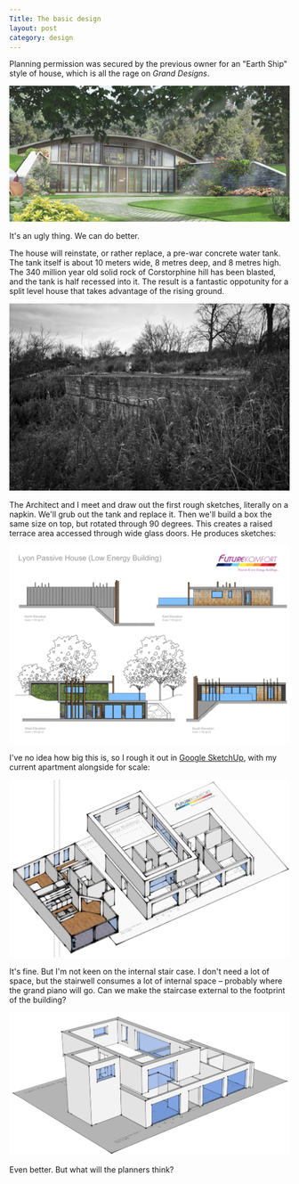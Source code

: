 ```yaml
---
Title: The basic design
layout: post
category: design
---
```


Planning permission was secured by the previous owner for an "Earth Ship" style of house, which is all the rage on _Grand Designs_.

![The original design](/images/earthship.png)

It's an ugly thing. We can do better.

The house will reinstate, or rather replace, a pre-war concrete water tank. The tank itself is about 10 meters wide, 8 metres deep, and 8 metres high. The 340 million year old solid rock of Corstorphine hill has been blasted, and the tank is half recessed into it. The result is a fantastic oppotunity for a split level house that takes advantage of the rising ground.

![The tank](/images/tank.jpg)

The Architect and I meet and draw out the first rough sketches, literally on a napkin. We'll grub out the tank and replace it. Then we'll build a box the same size on top, but rotated through 90 degrees. This creates a raised terrace area accessed through wide glass doors. He produces sketches:

![First design](/images/first-sketch.png)

I've no idea how big this is, so I rough it out in [Google SketchUp](http://www.sketchup.com), with my current apartment alongside for scale:

![Interal stairway with my apartment for comparison](/images/render-with-apartment.png)

It's fine. But I'm not keen on the internal stair case. I don't need a lot of space, but the stairwell consumes a lot of internal space – probably where the grand piano will go. Can we make the staircase external to the footprint of the building?

![External stairway](/images/render-external-stair.png)

Even better. But what will the planners think?
